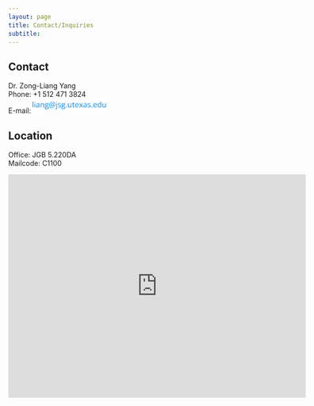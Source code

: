 ```yaml
---
layout: page
title: Contact/Inquiries
subtitle: 
---
```


## Contact

<div class="entry-content">
    <p>Dr. Zong-Liang Yang<br>
<!--     Department of Geological Sciences<br>
    <a href="https://www.jsg.utexas.edu" target="_blank">Jackson School of Geosciences</a><br>
    <a href="https://www.utexas.edu" target="_blank">University of Texas at Austin</a><br>
    Austin, TX 78712-1692<br> -->
    Phone: +1 512 471 3824<br>
    E-mail:<img src="/img/LiangEmail.png" width="auto" height="30" alt="X"/>
    </p>

<!--         <a href="mailto:liang@jsg.utexas.edu">liang@jsg.utexas.edu</a> -->
</div>

## Location
<div class="entry-content">
    <p>Office: JGB 5.220DA<br>
    Mailcode: C1100</p>   
<iframe src="https://www.google.com/maps/embed?pb=!1m18!1m12!1m3!1d3445.2872651586795!2d-97.73829082546855!3d30.28588267480292!2m3!1f0!2f0!3f0!3m2!1i1024!2i768!4f13.1!3m3!1m2!1s0x8644b59b01042263%3A0x9f7cdb06ec35477a!2sJackson%20School%20of%20Geosciences!5e0!3m2!1sen!2sus!4v1718252692205!5m2!1sen!2sus" width="600" height="450" style="border:0;" allowfullscreen="" loading="lazy" referrerpolicy="no-referrer-when-downgrade"></iframe>
    
</div>
